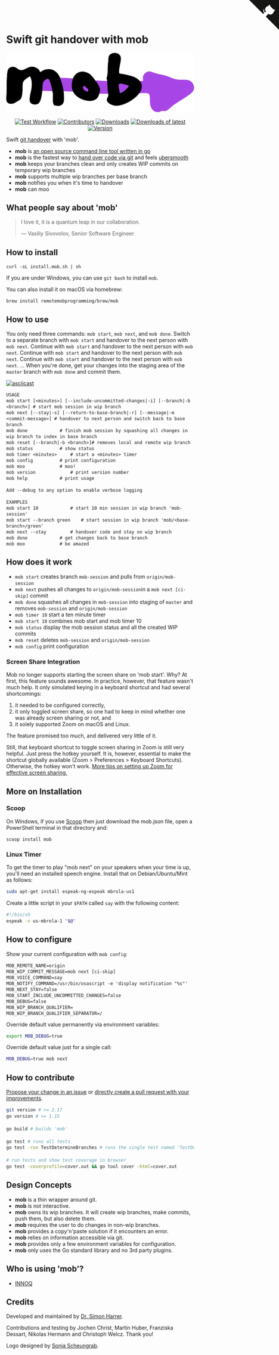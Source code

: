 # Swift git handover with mob

![mob Logo](logo.svg)
<p align="center">
  <a href="https://github.com/remotemobprogramming/mob/actions?query=workflow%3ATest">
    <img alt="Test Workflow" src="https://img.shields.io/github/workflow/status/remotemobprogramming/mob/Test" /></a>
  <a href="https://github.com/remotemobprogramming/mob/graphs/contributors">
    <img alt="Contributors" src="https://img.shields.io/github/contributors/remotemobprogramming/mob" /></a>
  <a href="https://github.com/remotemobprogramming/mob/releases">
    <img alt="Downloads" src="https://img.shields.io/github/downloads/remotemobprogramming/mob/total" /></a>
  <a href="https://github.com/remotemobprogramming/mob/releases">
    <img  alt="Downloads of latest" src="https://img.shields.io/github/downloads/remotemobprogramming/mob/latest/total" /></a>
  <a href="https://github.com/remotemobprogramming/mob/releases/latest">
    <img alt="Version" src="https://img.shields.io/github/v/release/remotemobprogramming/mob?sort=semver" /></a>
</p>

Swift [git handover](https://www.remotemobprogramming.org/#git-handover) with 'mob'.

- **mob** is [an open source command line tool written in go](https://github.com/remotemobprogramming/mob)
- **mob** is the fastest way to [hand over code via git](https://www.remotemobprogramming.org/#git-handover) and feels [ubersmooth](https://twitter.com/holgerGP/status/1277653842444902400?s=20)
- **mob** keeps your branches clean and only creates WIP commits on temporary wip branches
- **mob** supports multiple wip branches per base branch
- **mob** notifies you when it's time to handover
- **mob** can moo

## What people say about 'mob'

> I love it, it is a quantum leap in our collaboration.
>
> &mdash; Vasiliy Sivovolov, Senior Software Engineer

## How to install

```
curl -sL install.mob.sh | sh
```
If you are under Windows, you can use `git bash` to install `mob`. 

You can also install it on macOS via homebrew: 

```
brew install remotemobprogramming/brew/mob
```

## How to use

You only need three commands: `mob start`, `mob next`, and `mob done`. 
Switch to a separate branch with `mob start` and handover to the next person with `mob next`.
Continue with `mob start` and handover to the next person with `mob next`.
Continue with `mob start` and handover to the next person with `mob next`.
Continue with `mob start` and handover to the next person with `mob next`.
...
When you're done, get your changes into the staging area of the `master` branch with `mob done` and commit them.  

[![asciicast](https://asciinema.org/a/321885.svg)](https://asciinema.org/a/321885)

```
USAGE
mob start [<minutes>] [--include-uncommitted-changes|-i] [--branch|-b <branch>] # start mob session in wip branch
mob next [--stay|-s] [--return-to-base-branch|-r] [--message|-m <commit-message>] # handover to next person and switch back to base branch
mob done 			# finish mob session by squashing all changes in wip branch to index in base branch
mob reset [--branch|-b <branch>]# removes local and remote wip branch
mob status 			# show status
mob timer <minutes>		# start a <minutes> timer
mob config 			# print configuration
mob moo 			# moo!
mob version 			# print version number
mob help 			# print usage

Add --debug to any option to enable verbose logging

EXAMPLES
mob start 10 			# start 10 min session in wip branch 'mob-session'
mob start --branch green 	# start session in wip branch 'mob/<base-branch>/green'
mob next --stay			# handover code and stay on wip branch
mob done 			# get changes back to base branch
mob moo 			# be amazed
```

## How does it work

- `mob start` creates branch `mob-session` and pulls from `origin/mob-session`
- `mob next` pushes all changes to `origin/mob-session`in a `mob next [ci-skip]` commit
- `mob done` squashes all changes in `mob-session` into staging of `master` and removes `mob-session` and `origin/mob-session`
- `mob timer 10` start a ten minute timer
- `mob start 10` combines mob start and mob timer 10
- `mob status` display the mob session status and all the created WIP commits
- `mob reset` deletes `mob-session` and `origin/mob-session`
- `mob config` print configuration

### Screen Share Integration

Mob no longer supports starting the screen share on 'mob start'.
Why? 
At first, this feature sounds awesome. 
In practice, however, that feature wasn't much help.
It only simulated keying in a keyboard shortcut and had several shortcomings:
1. it needed to be configured correctly,
1. it only toggled screen share, so one had to keep in mind whether one was already screen sharing or not,
and
1. it solely supported Zoom on macOS and Linux.

The feature promised too much, and delivered very little of it.

Still, that keyboard shortcut to toggle screen sharing in Zoom is still very helpful.
Just press the hotkey yourself. It is, however, essential to make the shortcut globally available
(Zoom > Preferences > Keyboard Shortcuts). Otherwise, the hotkey won't work. [More tips on setting up Zoom for effective screen sharing.](https://effectivehomeoffice.com/setup-zoom-for-effective-screen-sharing/)

## More on Installation

### Scoop

On Windows, if you use [Scoop](https://scoop.netlify.app/) then just download the mob.json file, open a PowerShell terminal in that directory and:
```
scoop install mob
```

### Linux Timer

To get the timer to play "mob next" on your speakers when your time is up, you'll need an installed speech engine. 
Install that on Debian/Ubuntu/Mint as follows:

```bash
sudo apt-get install espeak-ng-espeak mbrola-us1
```

Create a little script in your `$PATH` called `say` with the following content:

```bash
#!/bin/sh
espeak -v us-mbrola-1 "$@"
```

## How to configure

Show your current configuration with `mob config`:

```
MOB_REMOTE_NAME=origin
MOB_WIP_COMMIT_MESSAGE=mob next [ci-skip]
MOB_VOICE_COMMAND=say
MOB_NOTIFY_COMMAND=/usr/bin/osascript -e 'display notification "%s"'
MOB_NEXT_STAY=false
MOB_START_INCLUDE_UNCOMMITTED_CHANGES=false
MOB_DEBUG=false
MOB_WIP_BRANCH_QUALIFIER=
MOB_WIP_BRANCH_QUALIFIER_SEPARATOR=/
```

Override default value permanently via environment variables:

```bash
export MOB_DEBUG=true
```

Override default value just for a single call:

```bash
MOB_DEBUG=true mob next
```


## How to contribute

[Propose your change in an issue](https://github.com/remotemobprogramming/mob/issues) or [directly create a pull request with your improvements](https://github.com/remotemobprogramming/mob/pulls).

```bash
git version # >= 2.17
go version # >= 1.15

go build # builds 'mob'

go test # runs all tests
go test -run TestDetermineBranches # runs the single test named 'TestDetermineBranches'

# run tests and show test coverage in browser
go test -coverprofile=cover.out && go tool cover -html=cover.out
```

## Design Concepts

- **mob** is a thin wrapper around git.
- **mob** is not interactive.
- **mob** owns its wip branches. It will create wip branches, make commits, push them, but also delete them.
- **mob** requires the user to do changes in non-wip branches.
- **mob** provides a copy'n'paste solution if it encounters an error.
- **mob** relies on information accessible via git.
- **mob** provides only a few environment variables for configuration. 
- **mob** only uses the Go standard library and no 3rd party plugins.

## Who is using 'mob'?

- [INNOQ](https://www.innoq.com)

## Credits

Developed and maintained by [Dr. Simon Harrer](https://twitter.com/simonharrer).

Contributions and testing by Jochen Christ, Martin Huber, Franziska Dessart, Nikolas Hermann
and Christoph Welcz. Thank you!

Logo designed by [Sonja Scheungrab](https://twitter.com/multebaerr).

<script async defer src="https://cdn.simpleanalytics.io/hello.js"></script>
<noscript><img src="https://api.simpleanalytics.io/hello.gif" alt=""></noscript>

<a href="https://github.com/remotemobprogramming/mob/" class="github-corner" aria-label="View source on GitHub"><svg width="80" height="80" viewBox="0 0 250 250" style="fill:#151513; color:#fff; position: absolute; top: 0; border: 0; right: 0;" aria-hidden="true"><path d="M0,0 L115,115 L130,115 L142,142 L250,250 L250,0 Z"></path><path d="M128.3,109.0 C113.8,99.7 119.0,89.6 119.0,89.6 C122.0,82.7 120.5,78.6 120.5,78.6 C119.2,72.0 123.4,76.3 123.4,76.3 C127.3,80.9 125.5,87.3 125.5,87.3 C122.9,97.6 130.6,101.9 134.4,103.2" fill="currentColor" style="transform-origin: 130px 106px;" class="octo-arm"></path><path d="M115.0,115.0 C114.9,115.1 118.7,116.5 119.8,115.4 L133.7,101.6 C136.9,99.2 139.9,98.4 142.2,98.6 C133.8,88.0 127.5,74.4 143.8,58.0 C148.5,53.4 154.0,51.2 159.7,51.0 C160.3,49.4 163.2,43.6 171.4,40.1 C171.4,40.1 176.1,42.5 178.8,56.2 C183.1,58.6 187.2,61.8 190.9,65.4 C194.5,69.0 197.7,73.2 200.1,77.6 C213.8,80.2 216.3,84.9 216.3,84.9 C212.7,93.1 206.9,96.0 205.4,96.6 C205.1,102.4 203.0,107.8 198.3,112.5 C181.9,128.9 168.3,122.5 157.7,114.1 C157.9,116.9 156.7,120.9 152.7,124.9 L141.0,136.5 C139.8,137.7 141.6,141.9 141.8,141.8 Z" fill="currentColor" class="octo-body"></path></svg></a><style>.github-corner:hover .octo-arm{animation:octocat-wave 560ms ease-in-out}@keyframes octocat-wave{0%,100%{transform:rotate(0)}20%,60%{transform:rotate(-25deg)}40%,80%{transform:rotate(10deg)}}@media (max-width:500px){.github-corner:hover .octo-arm{animation:none}.github-corner .octo-arm{animation:octocat-wave 560ms ease-in-out}}</style>
